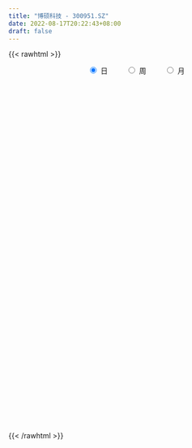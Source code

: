 ```yaml
---
title: "博硕科技 - 300951.SZ"
date: 2022-08-17T20:22:43+08:00
draft: false
---
```

{{< rawhtml >}}
    <div style="text-align: center">
        <label style="padding: 1rem;"><input style="margin-right: .5rem" type="radio" name="period" value="D" checked onclick="period_change(this)">日</label>
        <label style="padding: 1rem;"><input style="margin-right: .5rem" type="radio" name="period" value="W" onclick="period_change(this)">周</label>
        <label style="padding: 1rem;"><input style="margin-right: .5rem" type="radio" name="period" value="M" onclick="period_change(this)">月</label>
    </div>
    <div id="chart" style="height: 700px;"></div> 
    <script type="text/javascript">
        const D_v = [101040.9,57830.42,54671.92,53117.32,49535.84,43209.15,37893.64,35151.33,23481.0,23330.23,26862.69,25821.3,16256.89,21435.7,21434.31,29476.56,27472.23,30100.45,21124.03,18324.47,13210.45,13188.34,11150.11,31992.08,18910.05,18794.84,15408.85,24167.44,37533.41,27757.41,19535.51,11400.58,9588.91,13665.0,10664.74,11933.94,13384.04,11541.69,9607.6,10305.32,16997.09,16175.1,8938.83,10313.6,16588.71,6541.42,7281.87,5669.93,7953.01,5873.11,5440.73,8690.25,6954.95,6333.09,7936.61,7393.78,14038.39,7528.11,7494.51,11151.1,12169.28,11028.0,7913.28,14378.16,13375.15,18705.45,14976.08,10248.02,10785.01,6871.66,7165.93,8993.61,7191.54,6861.16,8789.15,9304.09,8587.61,7644.75,12982.31,9430.0,18389.4,29759.9,20902.35,29718.9,19225.36,17674.92,13053.99,10869.83,8074.69,11532.87,11727.52,7979.91,8944.39,7117.93,8738.07,5463.43,5308.32,3479.0,5882.13,8141.09,7131.62,5667.52,7861.1,11140.05,5919.56,8620.83,8513.98,6785.0,5639.57,7052.42,11222.33,5050.99,6687.51,5801.08,6328.0,8074.75,12785.38,9243.56,8412.59,6227.0,5859.51,24972.82,11308.28,12195.0,19431.89,7560.85,6507.19,7115.88,6449.56,5309.78,5107.46,8419.11,6622.0,7778.47,19651.47,11076.58,7120.82,7401.63,7465.0,4483.03,6176.0,3199.0,3718.0,3876.0,6684.0,3207.47,6343.0,2412.87,2838.0,1733.0,5257.0,4555.0,5483.14,4005.14,2898.07,3262.11,2847.0,3838.0,1653.0,2930.5,4602.78,15200.0,9319.44,11251.08,9020.55,8950.44,8830.05,13039.37,43057.15,35703.25,17549.18,13382.2,17818.49,23774.79,21674.09,16611.24,12877.56,12178.63,10609.7,12766.85,23729.33,31286.57,18545.58,15340.92,12626.03,15747.19,20435.66,16310.63,13339.19,16736.28,10603.27,8070.23,6503.01,7326.08,7607.07,7709.0,7964.76,6797.0,8312.75,5144.43,3676.11,4328.5,7061.61,11803.01,7264.6,7712.74,4585.76,4956.67,4265.01,10723.42,7535.07,9073.47,6509.68,4162.2,4589.0,5259.79,5180.93,6263.0,5280.13,5187.0,3080.0,11861.25,6764.43,4031.66,4519.05,3172.9,4014.8,4077.0,4782.72,4310.47,4663.47,3873.0,10044.98,2909.2,2446.94,3138.06,3894.0,2027.0,2579.0,3263.3,5328.7,5337.39,3999.37,4753.18,4028.74,3797.98,3064.93,3560.0,3582.34,4165.48,4057.63,4052.0,3458.0,3191.84,4767.0,5252.78,5621.01,2677.0,3074.23,3493.7,2737.7,2666.13,2415.48,2808.84,4565.01,2424.71,3942.41,4304.84,2888.42,2608.0,2109.0,5008.7,3362.7,2333.0,2596.88,1867.0,2967.0,2365.96,6654.8,4533.47,6083.21,12583.01,10060.06,9842.06,6486.32,5103.2,7342.0,4226.0,4616.0,4469.9,7683.33,3741.1,3504.0,3376.0,3265.56,2482.7,9311.62,5212.0,4243.32,6945.88,5355.5,4607.75,4950.95,3329.5,6700.51,5308.97,6266.5,8137.83,6169.0,7535.0,5867.0,3709.5,3683.0,5116.0,4710.63,5470.51,17251.81,8124.31,5862.9,6310.24,8259.1,14974.91,8031.79,9450.79,11115.65,14627.27,6790.0,5898.86,7213.03,6789.65,5116.34,12255.53,10827.12,6853.75,5346.3,5218.96,6505.16,5616.52,7442.4,5830.0,9060.33,6935.95,4289.0,4108.0,6271.3,9452.22,6247.0,23239.44,17898.0,12676.26,15237.82,13090.46,12532.9,8740.98,10283.52,38956.13,23007.01,13586.43,9589.55,10956.66]
const D_histogram = [0.0,-0.2686723647,-0.739548179,-1.7594297067,-2.886615773,-3.8137262903,-4.0648298692,-4.5456266214,-4.5030311702,-4.1383931166,-3.6409381206,-3.4098668685,-2.9595370442,-2.3069552349,-1.7792808456,-1.0931261614,-0.360900481,0.2943547919,0.5236451917,0.547402453,0.6574607227,0.776052272,0.8913685938,1.3252163538,1.4862263488,1.6398976735,1.7516488331,1.9523573239,2.2551162157,2.0711407249,1.6597654398,1.4152891239,1.2684193782,1.0024644851,0.9396459623,0.9555230109,0.8888031068,0.7915683142,0.7786941771,0.7135729545,0.7227908011,0.5058854404,0.4146531415,0.348591855,0.1063319272,-0.0060795217,-0.1135225957,-0.0951741793,0.0427544547,0.1455593207,0.2167992695,0.169576152,0.186123319,0.2445397056,0.2668670181,0.2450122439,0.3658072104,0.4437636292,0.4846662319,0.6005654715,0.7279469382,0.6486956797,0.6717124186,0.7446040334,0.7979275109,0.8618137115,0.8127735359,0.6955861173,0.4911035024,0.3359560846,0.2816396951,0.1370125821,0.0942976333,0.0664293885,0.090657745,0.1811622392,0.2442323681,0.2715662104,0.3842157829,0.3418948022,0.4923364099,0.8267033018,0.8012805898,1.113365116,1.0884084599,0.7438148113,0.5834756723,0.3172318375,0.1293072848,-0.1180343392,-0.3587498729,-0.4299898921,-0.5574936679,-0.5910543156,-0.7074928905,-0.7730730035,-0.8175306263,-0.7852047943,-0.6733868581,-0.4465104535,-0.3651624092,-0.3318739471,-0.2965117432,-0.5884123084,-0.6712077709,-0.7447054405,-0.6281357713,-0.5311317965,-0.3845335782,-0.3125765186,-0.0747590706,0.0983667868,0.2056910513,0.2637626953,0.3083781999,0.2457914867,0.3714511392,0.2841105124,0.3179998505,0.2792300107,0.1765312875,0.5441803623,0.7598192614,0.8397036026,0.619076156,0.4544592246,0.3274368728,0.1896853737,0.1419807889,0.0718445825,0.0256231164,0.1192854659,0.1729125558,0.2097281767,0.395695612,0.3664694343,0.3045309811,0.1582715653,-0.054591998,-0.1817705165,-0.3355923085,-0.4213420929,-0.4245086541,-0.4571048997,-0.5692141816,-0.540829691,-0.6518326104,-0.6214489497,-0.5275121625,-0.4197997039,-0.2717665095,-0.0730547844,0.0246410572,0.0270411417,0.0097293714,0.0454037693,0.0121215434,-0.0550061568,-0.0624838563,0.0119945037,0.1249752446,0.2731118202,0.321299909,0.5352419357,0.6715233911,0.6630238687,0.7471458764,0.8417270719,1.3999417309,1.8206300619,1.8947059669,1.859478467,1.5848716341,1.6617674085,1.4067950275,0.9124923377,0.5319688719,0.0787601811,-0.1985930048,-0.2467086291,-0.0306334901,0.3678538774,0.4205185656,0.2169711896,0.0027715076,-0.3160106539,-0.1608832577,-0.4178400061,-0.6742390214,-1.1495216993,-1.5270539133,-1.566052401,-1.5378604787,-1.3538467696,-1.1782831508,-0.9870920789,-0.9291722388,-0.7661642456,-0.8051021841,-0.822511818,-0.7247232364,-0.583093982,-0.4405033461,-0.2546413743,-0.1752650243,0.0059143181,0.0620629682,0.0961103709,0.117492147,0.2744127941,0.244506323,0.1240377665,-0.0280155981,-0.0858936445,-0.1746883834,-0.1680418073,-0.2406623943,-0.3330836285,-0.2517074975,-0.2642018349,-0.2162125421,-0.5311965664,-0.7879283584,-0.9220570201,-1.0238144519,-0.9827426561,-1.0230927887,-0.9906905212,-0.847035038,-0.6666898836,-0.4527757014,-0.3141567167,-0.4571109724,-0.530612424,-0.4783003899,-0.3251705045,-0.1729338563,-0.0352251836,0.0977261842,0.1247770014,0.3103016713,0.3045623877,0.3878712041,0.5185515386,0.6026061597,0.6542096499,0.6404338789,0.5536714685,0.3989216807,0.2183343878,-0.0001107752,0.0180558799,0.0603646684,-0.0677068965,-0.3780263118,-0.4561469487,-0.4116747978,-0.335791064,-0.2281155342,-0.0928745977,0.034258806,0.0512887369,0.0787085661,0.0637987255,-0.0606074834,-0.0287277686,0.1192867003,0.2829215404,0.3654374727,0.3198371576,0.2351644826,-0.0730354676,-0.1865650276,-0.2482835285,-0.2003362737,-0.1807978344,-0.0322588492,0.1153935543,0.382122405,0.5484504284,0.6661306513,0.6792617666,0.7350315555,0.7318791757,0.4599109081,0.4123779455,0.4955813683,0.5135614198,0.6046958197,0.6800049403,0.6894814308,0.682430482,0.6344785543,0.5166477584,0.4506386647,0.3838057272,0.5118144873,0.5664453577,0.599647453,0.3731658815,-1.3324657711,-2.3551670044,-2.8965846806,-3.0451996914,-2.9143752083,-2.6379751745,-2.2424320049,-1.7916653561,-1.3992223786,-1.0951804855,-0.8970031649,-0.6375924146,-0.3895996965,-0.2100153925,-0.0254458747,0.1704997814,0.4777871771,0.6698234755,0.7984507481,0.8385666585,0.9308720683,1.0048942093,1.0159754902,1.0574622834,1.007484364,1.0428151895,1.0271932644,0.9966200107,0.8864455023,0.7537461463,0.638332274,0.6142909254,0.6263204694,0.5197779234,0.4096875161,0.4030426472,0.3777021941,0.402376197,0.4555495666,0.4851076399,0.5074197877,0.4526647477,0.3859056609,0.3416843303,0.3539719209,0.4091617721,0.3719062519,0.4890495775,0.4129993682,0.309525645,0.365889879,0.3846317106,0.437922022,0.4165393596,0.4142568547,0.6579704388,0.6089103286,0.5472843067,0.4459420193,0.3367660169]
const D_fast = [0.0,-0.3358404558,-0.9916033149,-2.4513422693,-4.3001822789,-6.1807243687,-7.4480354149,-9.0652388225,-10.1484011638,-10.8183613894,-11.2311409236,-11.8525363885,-12.1420908253,-12.0662478248,-11.9833936469,-11.570520503,-10.9285199429,-10.199675972,-9.8394742743,-9.6788663997,-9.4044429493,-9.091838332,-8.7536798617,-7.9885280134,-7.4559614311,-6.892315688,-6.3426523202,-5.6538544984,-4.7873165526,-4.4535068623,-4.4499407874,-4.3405948223,-4.1703597235,-4.1856984954,-4.0136055275,-3.7588477262,-3.6033668536,-3.5027095676,-3.3209101605,-3.2076381445,-3.0177225976,-3.1081565982,-3.0957256118,-3.0746389345,-3.2903158804,-3.4042472098,-3.5400709327,-3.5455160611,-3.3968988134,-3.2577041172,-3.1322643511,-3.1370934305,-3.0740154338,-2.9544641208,-2.8654200538,-2.826021767,-2.6137749979,-2.4248776718,-2.2628085112,-1.9967679037,-1.6873997024,-1.6044770409,-1.4135321974,-1.1544895742,-0.901684219,-0.6223445906,-0.4681913822,-0.4114822715,-0.4931890107,-0.5643474074,-0.5482538732,-0.6586278406,-0.6777683811,-0.6890292788,-0.642136486,-0.5063414321,-0.3822132111,-0.2869878161,-0.078284298,-0.0351315781,0.2383941321,0.7794368494,0.9543342849,1.5447600901,1.791905549,1.6332656032,1.6187953823,1.4318595069,1.2762617753,0.9994115666,0.6690085647,0.4902710724,0.2233938796,0.042069653,-0.2512421445,-0.5100905084,-0.7589307877,-0.9229061543,-0.9794349326,-0.8641861414,-0.8741286995,-0.9238087241,-0.962574456,-1.4015780983,-1.6521755035,-1.9118495332,-1.9523138068,-1.9880927812,-1.9376279574,-1.9438150275,-1.7246873471,-1.526969793,-1.3682227657,-1.2442104479,-1.1225003932,-1.1236392348,-0.9051167975,-0.9214297962,-0.8080404955,-0.7770028326,-0.8355687339,-0.3318745685,0.0737191459,0.3635293877,0.2976709802,0.2466688549,0.2015057213,0.1111755657,0.098966178,0.0467911173,0.0069754303,0.1304591463,0.2273143752,0.3165620402,0.6014533785,0.6638445594,0.6780388515,0.571347327,0.3448357642,0.1722146166,-0.0655052525,-0.2565905602,-0.3658842849,-0.5127567555,-0.7671695828,-0.8739925149,-1.1479535869,-1.2729321636,-1.3108734171,-1.3081108844,-1.2280193174,-1.0475712883,-0.9437151825,-0.9345548126,-0.9494342401,-0.9024088998,-0.9326607398,-1.0135399793,-1.0366386429,-0.9591616569,-0.8149371049,-0.5985225743,-0.4700095082,-0.1222569976,0.1819053056,0.3391617504,0.6100702271,0.9150831906,1.8232832824,2.6991291288,3.2468815256,3.6765236424,3.798134718,4.2904723446,4.3871987205,4.121019115,3.8734878673,3.4399692217,3.1129677846,3.003175003,3.2115917695,3.7020426063,3.8598369359,3.7105323573,3.4970255523,3.0992407273,3.2141473091,2.8527305591,2.4277717885,1.6651086857,0.9058129934,0.4753014055,0.119028208,-0.0354197752,-0.1544269442,-0.210008892,-0.3843821116,-0.4129151798,-0.6531286642,-0.8761662527,-0.9595584802,-0.9637027213,-0.9312379219,-0.8090362936,-0.7734761998,-0.5908182778,-0.5191538856,-0.4610788902,-0.4103240774,-0.1848002317,-0.153580122,-0.243039237,-0.402096501,-0.4814479586,-0.6139147933,-0.649278669,-0.7820648547,-0.957756996,-0.9393077393,-1.0178525355,-1.0239163782,-1.4716995441,-1.9254134257,-2.2900563424,-2.6477673872,-2.8523812554,-3.1485045852,-3.363774948,-3.4318782243,-3.4182055408,-3.317485284,-3.2574054784,-3.5146374772,-3.7207920349,-3.7880550982,-3.716217839,-3.6072146548,-3.478312278,-3.3209293642,-3.2626842966,-2.9995842088,-2.9291828956,-2.7489062781,-2.488588059,-2.253881898,-2.0387259953,-1.8923932966,-1.8407378399,-1.8957572075,-2.0217609034,-2.2402337603,-2.2175531352,-2.1601531795,-2.3051514686,-2.7099774619,-2.9021348359,-2.9605813844,-2.9686454166,-2.9179987704,-2.8059764833,-2.6702783782,-2.640426263,-2.5933292923,-2.5922894515,-2.7318475312,-2.7071497586,-2.5293136147,-2.2949483895,-2.121073089,-2.0867141146,-2.112595669,-2.4390544861,-2.599225303,-2.723014686,-2.7251514997,-2.7508125189,-2.610338246,-2.4338374539,-2.0715780019,-1.7681373715,-1.4839244858,-1.3009779288,-1.0614502511,-0.8816328369,-1.0386233775,-0.9830618537,-0.7759630889,-0.6295926824,-0.3872843276,-0.1419739719,0.0398728763,0.203429548,0.3140972589,0.3254284026,0.372078975,0.4011974693,0.6571598513,0.8534020611,1.0365160196,0.9033259185,-1.1354221768,-2.7469151612,-4.0124790076,-4.9223939412,-5.5201632602,-5.9032570201,-6.0683218516,-6.0654715418,-6.0228341591,-5.9925873873,-6.0186608579,-5.9186482112,-5.7680554172,-5.6409749613,-5.4627669123,-5.2241963108,-4.7974621208,-4.4379699536,-4.109729994,-3.8599724189,-3.534948992,-3.2097032987,-2.9446281453,-2.6387757812,-2.4368826096,-2.1408479867,-1.8996715957,-1.6810898467,-1.5696529796,-1.513915799,-1.4697466028,-1.34021522,-1.1716055586,-1.1482036238,-1.1558721521,-1.0617563592,-0.9926712638,-0.8674032116,-0.7003424504,-0.5495074671,-0.4003403723,-0.3419292254,-0.312211897,-0.2710121451,-0.1702315743,-0.01275128,0.0429697628,0.2823754828,0.3095751155,0.2834828036,0.4313195073,0.5462192666,0.7089900835,0.791742261,0.8930239698,1.3012301636,1.4043976355,1.4795926903,1.4897359078,1.4647514096]
const D_slow = [0.0,-0.0671680912,-0.2520551359,-0.6919125626,-1.4135665058,-2.3669980784,-3.3832055457,-4.5196122011,-5.6453699936,-6.6799682728,-7.5902028029,-8.4426695201,-9.1825537811,-9.7592925898,-10.2041128013,-10.4773943416,-10.5676194619,-10.4940307639,-10.363119466,-10.2262688527,-10.061903672,-9.867890604,-9.6450484556,-9.3137443671,-8.9421877799,-8.5322133616,-8.0943011533,-7.6062118223,-7.0424327684,-6.5246475872,-6.1097062272,-5.7558839462,-5.4387791017,-5.1881629804,-4.9532514898,-4.7143707371,-4.4921699604,-4.2942778819,-4.0996043376,-3.921211099,-3.7405133987,-3.6140420386,-3.5103787532,-3.4232307895,-3.3966478077,-3.3981676881,-3.426548337,-3.4503418818,-3.4396532682,-3.403263438,-3.3490636206,-3.3066695826,-3.2601387528,-3.1990038264,-3.1322870719,-3.0710340109,-2.9795822083,-2.868641301,-2.747474743,-2.5973333752,-2.4153466406,-2.2531727207,-2.085244616,-1.8990936077,-1.6996117299,-1.4841583021,-1.2809649181,-1.1070683888,-0.9842925132,-0.900303492,-0.8298935682,-0.7956404227,-0.7720660144,-0.7554586673,-0.732794231,-0.6875036712,-0.6264455792,-0.5585540266,-0.4625000809,-0.3770263803,-0.2539422778,-0.0472664524,0.1530536951,0.4313949741,0.7034970891,0.8894507919,1.03531971,1.1146276694,1.1469544905,1.1174459058,1.0277584375,0.9202609645,0.7808875475,0.6331239686,0.456250746,0.2629824951,0.0585998386,-0.13770136,-0.3060480745,-0.4176756879,-0.5089662902,-0.591934777,-0.6660627128,-0.8131657899,-0.9809677326,-1.1671440927,-1.3241780356,-1.4569609847,-1.5530943792,-1.6312385089,-1.6499282765,-1.6253365798,-1.573913817,-1.5079731432,-1.4308785932,-1.3694307215,-1.2765679367,-1.2055403086,-1.126040346,-1.0562328433,-1.0121000214,-0.8760549308,-0.6861001155,-0.4761742148,-0.3214051758,-0.2077903697,-0.1259311515,-0.0785098081,-0.0430146108,-0.0250534652,-0.0186476861,0.0111736804,0.0544018193,0.1068338635,0.2057577665,0.2973751251,0.3735078704,0.4130757617,0.3994277622,0.3539851331,0.270087056,0.1647515327,0.0586243692,-0.0556518557,-0.1979554011,-0.3331628239,-0.4961209765,-0.6514832139,-0.7833612546,-0.8883111805,-0.9562528079,-0.974516504,-0.9683562397,-0.9615959543,-0.9591636114,-0.9478126691,-0.9447822833,-0.9585338225,-0.9741547866,-0.9711561606,-0.9399123495,-0.8716343944,-0.7913094172,-0.6574989333,-0.4896180855,-0.3238621183,-0.1370756492,0.0733561188,0.4233415515,0.8784990669,1.3521755587,1.8170451754,2.2132630839,2.6287049361,2.980403693,3.2085267774,3.3415189954,3.3612090406,3.3115607894,3.2498836321,3.2422252596,3.3341887289,3.4393183703,3.4935611677,3.4942540446,3.4152513812,3.3750305667,3.2705705652,3.1020108099,2.814630385,2.4328669067,2.0413538065,1.6568886868,1.3184269944,1.0238562067,0.7770831869,0.5447901272,0.3532490658,0.1519735198,-0.0536544347,-0.2348352438,-0.3806087393,-0.4907345758,-0.5543949194,-0.5982111754,-0.5967325959,-0.5812168539,-0.5571892611,-0.5278162244,-0.4592130258,-0.3980864451,-0.3670770035,-0.374080903,-0.3955543141,-0.4392264099,-0.4812368618,-0.5414024603,-0.6246733675,-0.6876002418,-0.7536507006,-0.8077038361,-0.9405029777,-1.1374850673,-1.3679993223,-1.6239529353,-1.8696385993,-2.1254117965,-2.3730844268,-2.5848431863,-2.7515156572,-2.8647095825,-2.9432487617,-3.0575265048,-3.1901796108,-3.3097547083,-3.3910473344,-3.4342807985,-3.4430870944,-3.4186555484,-3.387461298,-3.3098858802,-3.2337452832,-3.1367774822,-3.0071395976,-2.8564880576,-2.6929356452,-2.5328271755,-2.3944093083,-2.2946788882,-2.2400952912,-2.240122985,-2.2356090151,-2.2205178479,-2.2374445721,-2.33195115,-2.4459878872,-2.5489065867,-2.6328543527,-2.6898832362,-2.7131018856,-2.7045371841,-2.6917149999,-2.6720378584,-2.656088177,-2.6712400479,-2.67842199,-2.6486003149,-2.5778699298,-2.4865105617,-2.4065512723,-2.3477601516,-2.3660190185,-2.4126602754,-2.4747311575,-2.524815226,-2.5700146845,-2.5780793968,-2.5492310083,-2.453700407,-2.3165877999,-2.1500551371,-1.9802396954,-1.7964818065,-1.6135120126,-1.4985342856,-1.3954397992,-1.2715444571,-1.1431541022,-0.9919801473,-0.8219789122,-0.6496085545,-0.479000934,-0.3203812954,-0.1912193558,-0.0785596896,0.0173917421,0.145345364,0.2869567034,0.4368685666,0.530160037,0.1970435942,-0.3917481569,-1.115894327,-1.8771942498,-2.6057880519,-3.2652818455,-3.8258898468,-4.2738061858,-4.6236117804,-4.8974069018,-5.121657693,-5.2810557967,-5.3784557208,-5.4309595689,-5.4373210376,-5.3946960922,-5.2752492979,-5.1077934291,-4.908180742,-4.6985390774,-4.4658210603,-4.214597508,-3.9606036355,-3.6962380646,-3.4443669736,-3.1836631762,-2.9268648601,-2.6777098574,-2.4560984819,-2.2676619453,-2.1080788768,-1.9545061454,-1.7979260281,-1.6679815472,-1.5655596682,-1.4647990064,-1.3703734579,-1.2697794086,-1.155892017,-1.034615107,-0.9077601601,-0.7945939732,-0.6981175579,-0.6126964753,-0.5242034951,-0.4219130521,-0.3289364891,-0.2066740947,-0.1034242527,-0.0260428414,0.0654296283,0.161587556,0.2710680615,0.3752029014,0.4787671151,0.6432597248,0.7954873069,0.9323083836,1.0437938884,1.1279853927]
const D_data = [['2021-02-26', 170.0, 135.2, 135.1, 170.0],['2021-03-01', 124.29, 130.99, 121.42, 146.89],['2021-03-02', 134.6, 126.02, 122.3, 138.0],['2021-03-03', 122.0, 114.02, 113.88, 122.0],['2021-03-04', 112.01, 104.83, 104.83, 117.0],['2021-03-05', 100.9, 98.8, 98.02, 101.91],['2021-03-08', 99.99, 100.5, 99.0, 104.81],['2021-03-09', 99.87, 91.61, 91.41, 99.87],['2021-03-10', 92.99, 92.62, 91.0, 95.11],['2021-03-11', 92.5, 93.41, 88.88, 94.79],['2021-03-12', 92.45, 93.27, 91.28, 95.53],['2021-03-15', 91.99, 87.93, 87.88, 91.99],['2021-03-16', 88.24, 88.71, 87.32, 89.49],['2021-03-17', 88.31, 90.77, 87.7, 91.3],['2021-03-18', 91.0, 89.34, 88.81, 91.47],['2021-03-19', 88.59, 91.99, 88.02, 93.92],['2021-03-22', 91.52, 94.33, 91.51, 95.19],['2021-03-23', 94.2, 95.6, 92.02, 96.48],['2021-03-24', 94.8, 91.5, 91.5, 94.8],['2021-03-25', 89.97, 88.57, 88.33, 90.0],['2021-03-26', 88.82, 89.05, 88.07, 89.85],['2021-03-29', 89.3, 88.93, 88.68, 91.5],['2021-03-30', 88.82, 88.8, 88.8, 90.2],['2021-03-31', 90.09, 93.82, 90.09, 95.9],['2021-04-01', 92.23, 91.84, 91.42, 93.4],['2021-04-02', 91.95, 92.61, 91.95, 94.49],['2021-04-06', 92.26, 92.98, 91.2, 93.88],['2021-04-07', 92.97, 95.31, 91.63, 95.53],['2021-04-08', 95.31, 98.6, 94.8, 104.0],['2021-04-09', 95.62, 93.59, 93.02, 96.68],['2021-04-12', 93.03, 89.72, 89.66, 93.3],['2021-04-13', 89.78, 90.42, 89.72, 91.13],['2021-04-14', 90.79, 90.86, 90.0, 91.36],['2021-04-15', 90.51, 88.4, 88.06, 91.0],['2021-04-16', 88.86, 90.11, 88.47, 90.68],['2021-04-19', 90.2, 91.04, 89.91, 91.49],['2021-04-20', 90.82, 89.95, 89.87, 92.58],['2021-04-21', 89.79, 89.17, 88.27, 89.79],['2021-04-22', 89.06, 89.96, 89.06, 90.45],['2021-04-23', 89.82, 89.12, 88.5, 89.82],['2021-04-26', 91.07, 89.93, 89.83, 93.0],['2021-04-27', 89.13, 86.5, 86.13, 89.13],['2021-04-28', 86.53, 87.1, 86.21, 87.38],['2021-04-29', 87.1, 86.8, 86.75, 88.66],['2021-04-30', 86.5, 83.45, 82.71, 87.26],['2021-05-06', 83.68, 83.67, 83.02, 84.66],['2021-05-07', 84.12, 82.6, 82.5, 84.12],['2021-05-10', 82.77, 83.36, 82.14, 83.98],['2021-05-11', 82.94, 84.77, 82.42, 84.97],['2021-05-12', 84.45, 84.57, 83.81, 84.8],['2021-05-13', 84.0, 84.31, 83.68, 84.8],['2021-05-14', 83.0, 82.57, 82.15, 83.27],['2021-05-17', 82.7, 82.96, 82.32, 83.52],['2021-05-18', 82.96, 83.4, 82.2, 83.55],['2021-05-19', 83.02, 82.92, 82.6, 84.08],['2021-05-20', 82.92, 82.13, 82.13, 83.29],['2021-05-21', 82.14, 84.0, 82.1, 84.58],['2021-05-24', 84.59, 83.91, 83.36, 84.83],['2021-05-25', 83.56, 83.74, 83.0, 84.12],['2021-05-26', 83.76, 85.16, 83.56, 85.35],['2021-05-27', 84.96, 86.14, 84.7, 86.59],['2021-05-28', 86.03, 83.9, 83.9, 86.14],['2021-05-31', 83.9, 85.25, 83.61, 85.54],['2021-06-01', 85.19, 86.42, 85.19, 87.67],['2021-06-02', 86.52, 86.88, 85.51, 87.88],['2021-06-03', 87.01, 87.77, 87.01, 90.97],['2021-06-04', 87.8, 86.87, 86.85, 89.9],['2021-06-07', 86.45, 86.0, 85.9, 87.37],['2021-06-08', 86.32, 84.36, 84.16, 86.32],['2021-06-09', 84.37, 84.2, 83.8, 85.18],['2021-06-10', 84.21, 85.02, 84.01, 85.38],['2021-06-11', 85.4, 83.4, 83.37, 85.4],['2021-06-15', 83.8, 84.15, 83.28, 85.13],['2021-06-16', 84.17, 84.1, 84.02, 85.26],['2021-06-17', 84.15, 84.7, 83.28, 84.79],['2021-06-18', 84.68, 85.85, 84.02, 86.15],['2021-06-21', 85.5, 86.0, 85.18, 86.74],['2021-06-22', 86.29, 85.92, 84.99, 86.4],['2021-06-23', 85.78, 87.56, 85.21, 87.56],['2021-06-24', 87.51, 86.04, 86.01, 87.56],['2021-06-25', 86.2, 89.04, 85.34, 89.89],['2021-06-28', 89.3, 93.17, 88.4, 96.35],['2021-06-29', 92.38, 90.16, 90.1, 94.23],['2021-06-30', 90.9, 95.98, 90.26, 96.29],['2021-07-01', 96.5, 93.5, 93.04, 96.55],['2021-07-02', 93.0, 89.34, 89.29, 93.0],['2021-07-05', 89.2, 90.95, 88.09, 91.24],['2021-07-06', 90.23, 88.98, 87.81, 90.44],['2021-07-07', 88.63, 89.07, 88.2, 89.9],['2021-07-08', 89.54, 87.31, 87.3, 89.78],['2021-07-09', 87.01, 86.03, 84.8, 87.01],['2021-07-12', 86.11, 87.13, 85.52, 87.4],['2021-07-13', 86.9, 85.61, 85.26, 86.9],['2021-07-14', 85.55, 85.99, 85.01, 86.56],['2021-07-15', 85.56, 84.1, 83.6, 85.56],['2021-07-16', 83.75, 83.7, 83.67, 84.44],['2021-07-19', 83.63, 83.05, 82.59, 83.65],['2021-07-20', 82.4, 83.33, 82.26, 83.59],['2021-07-21', 83.34, 84.1, 83.34, 84.98],['2021-07-22', 83.98, 85.96, 83.52, 86.0],['2021-07-23', 85.96, 84.58, 84.56, 86.69],['2021-07-26', 84.7, 83.93, 82.7, 85.67],['2021-07-27', 83.91, 83.8, 82.74, 85.5],['2021-07-28', 83.82, 78.54, 78.04, 83.82],['2021-07-29', 79.55, 79.51, 78.97, 80.49],['2021-07-30', 79.18, 78.48, 77.11, 79.63],['2021-08-02', 78.39, 80.25, 77.63, 80.62],['2021-08-03', 80.2, 79.92, 79.63, 81.39],['2021-08-04', 79.9, 80.62, 79.66, 80.83],['2021-08-05', 80.78, 79.77, 78.81, 80.78],['2021-08-06', 79.8, 82.3, 79.78, 82.69],['2021-08-09', 82.28, 82.38, 80.95, 82.4],['2021-08-10', 82.19, 82.21, 81.6, 83.32],['2021-08-11', 82.13, 82.01, 81.66, 82.68],['2021-08-12', 81.65, 82.14, 81.56, 82.98],['2021-08-13', 82.14, 80.77, 80.17, 82.25],['2021-08-16', 80.9, 83.36, 80.71, 84.7],['2021-08-17', 82.99, 80.88, 80.8, 84.06],['2021-08-18', 80.88, 82.33, 80.88, 84.15],['2021-08-19', 82.0, 81.49, 81.01, 82.63],['2021-08-20', 81.49, 80.34, 79.81, 81.49],['2021-08-23', 80.63, 87.11, 80.63, 87.85],['2021-08-24', 87.0, 87.2, 85.88, 87.62],['2021-08-25', 87.49, 86.86, 86.6, 88.82],['2021-08-26', 86.98, 83.24, 83.01, 87.49],['2021-08-27', 83.05, 83.29, 82.22, 84.13],['2021-08-30', 83.99, 83.26, 82.66, 84.68],['2021-08-31', 83.01, 82.6, 81.02, 83.25],['2021-09-01', 82.61, 83.35, 81.7, 83.69],['2021-09-02', 83.47, 82.83, 82.1, 83.55],['2021-09-03', 82.7, 82.85, 82.1, 83.06],['2021-09-06', 82.99, 84.79, 82.59, 85.35],['2021-09-07', 84.91, 84.81, 84.2, 85.2],['2021-09-08', 84.65, 85.01, 84.65, 85.97],['2021-09-09', 86.53, 87.75, 86.53, 92.0],['2021-09-10', 84.9, 85.82, 84.63, 86.78],['2021-09-13', 85.89, 85.48, 85.23, 87.62],['2021-09-14', 85.0, 84.1, 83.98, 86.4],['2021-09-15', 83.37, 82.39, 82.21, 83.88],['2021-09-16', 82.23, 82.5, 82.17, 83.03],['2021-09-17', 82.49, 81.24, 80.83, 82.52],['2021-09-22', 81.24, 81.17, 80.65, 81.84],['2021-09-23', 81.18, 81.64, 81.18, 81.73],['2021-09-24', 81.6, 80.82, 80.66, 81.63],['2021-09-27', 81.07, 79.0, 78.58, 81.64],['2021-09-28', 79.18, 80.05, 78.6, 80.49],['2021-09-29', 79.8, 77.54, 77.41, 79.89],['2021-09-30', 77.77, 78.5, 77.77, 78.88],['2021-10-08', 79.13, 79.07, 78.78, 79.92],['2021-10-11', 78.9, 79.29, 78.81, 79.54],['2021-10-12', 79.01, 80.08, 78.81, 80.68],['2021-10-13', 80.56, 81.38, 79.57, 81.46],['2021-10-14', 81.6, 80.76, 80.7, 82.89],['2021-10-15', 80.1, 79.72, 78.88, 80.76],['2021-10-18', 79.69, 79.31, 78.8, 79.69],['2021-10-19', 79.01, 79.91, 79.01, 80.1],['2021-10-20', 79.88, 78.94, 78.9, 80.13],['2021-10-21', 78.88, 78.09, 77.9, 78.88],['2021-10-22', 77.8, 78.45, 77.8, 78.75],['2021-10-25', 78.45, 79.5, 78.01, 79.59],['2021-10-26', 79.48, 80.41, 79.03, 80.49],['2021-10-27', 85.99, 81.59, 81.57, 86.9],['2021-10-28', 80.66, 80.99, 80.5, 82.89],['2021-10-29', 81.08, 84.02, 81.08, 84.86],['2021-11-01', 84.04, 84.4, 83.22, 85.45],['2021-11-02', 84.04, 83.41, 82.3, 85.34],['2021-11-03', 83.99, 85.31, 83.51, 85.58],['2021-11-04', 85.35, 86.56, 85.35, 87.81],['2021-11-05', 86.88, 95.08, 86.38, 96.0],['2021-11-08', 94.55, 97.4, 92.08, 99.78],['2021-11-09', 97.29, 96.05, 95.5, 98.95],['2021-11-10', 95.5, 96.52, 94.61, 96.8],['2021-11-11', 96.3, 94.35, 93.8, 97.97],['2021-11-12', 94.05, 99.87, 93.88, 101.0],['2021-11-15', 99.06, 96.86, 96.0, 100.48],['2021-11-16', 96.86, 93.2, 93.0, 97.46],['2021-11-17', 93.19, 93.3, 91.23, 93.96],['2021-11-18', 94.0, 90.85, 90.73, 94.0],['2021-11-19', 90.86, 91.5, 90.16, 92.33],['2021-11-22', 92.21, 93.78, 92.06, 94.36],['2021-11-23', 93.11, 97.9, 92.3, 99.68],['2021-11-24', 97.57, 102.46, 97.0, 103.59],['2021-11-25', 102.5, 100.15, 99.3, 103.15],['2021-11-26', 98.86, 97.28, 96.64, 100.5],['2021-11-29', 95.95, 96.6, 95.11, 98.6],['2021-11-30', 96.6, 94.21, 93.4, 97.74],['2021-12-01', 94.21, 100.0, 93.65, 101.56],['2021-12-02', 99.01, 94.8, 94.22, 100.18],['2021-12-03', 94.79, 93.43, 93.34, 97.97],['2021-12-06', 93.83, 88.39, 88.22, 93.99],['2021-12-07', 89.18, 86.6, 86.39, 89.3],['2021-12-08', 87.1, 88.79, 87.04, 88.85],['2021-12-09', 88.5, 88.62, 88.16, 89.53],['2021-12-10', 88.45, 90.2, 87.6, 90.52],['2021-12-13', 90.08, 90.22, 88.9, 91.25],['2021-12-14', 90.01, 90.67, 90.01, 92.55],['2021-12-15', 90.91, 89.0, 88.85, 91.36],['2021-12-16', 89.44, 90.3, 88.81, 90.98],['2021-12-17', 89.51, 87.51, 87.41, 90.28],['2021-12-20', 87.51, 86.98, 86.41, 87.87],['2021-12-21', 86.96, 88.0, 86.71, 88.15],['2021-12-22', 88.3, 88.63, 87.51, 88.8],['2021-12-23', 88.61, 88.94, 88.08, 89.98],['2021-12-24', 89.0, 90.02, 86.5, 90.09],['2021-12-27', 90.02, 89.15, 88.51, 91.4],['2021-12-28', 89.15, 90.98, 88.46, 91.55],['2021-12-29', 90.9, 90.0, 89.6, 90.97],['2021-12-30', 90.01, 89.95, 89.8, 90.96],['2021-12-31', 89.95, 89.95, 89.4, 90.54],['2022-01-04', 89.95, 92.22, 89.89, 92.98],['2022-01-05', 92.36, 90.37, 89.51, 92.68],['2022-01-06', 89.88, 88.92, 87.31, 90.05],['2022-01-07', 88.21, 87.77, 87.36, 89.43],['2022-01-10', 87.78, 88.28, 86.8, 88.38],['2022-01-11', 88.01, 87.33, 87.13, 88.61],['2022-01-12', 87.38, 88.1, 87.35, 88.78],['2022-01-13', 88.5, 86.69, 86.59, 88.5],['2022-01-14', 86.69, 85.68, 85.0, 87.15],['2022-01-17', 85.66, 87.5, 85.26, 87.77],['2022-01-18', 87.52, 86.2, 85.9, 88.15],['2022-01-19', 85.97, 86.75, 85.71, 86.94],['2022-01-20', 86.75, 81.05, 80.88, 86.98],['2022-01-21', 81.0, 79.55, 78.5, 81.53],['2022-01-24', 79.55, 79.16, 78.67, 80.0],['2022-01-25', 79.51, 77.93, 77.8, 79.51],['2022-01-26', 77.91, 78.5, 77.31, 78.75],['2022-01-27', 78.48, 76.39, 76.0, 78.49],['2022-01-28', 77.14, 76.15, 75.6, 77.6],['2022-02-07', 76.17, 76.93, 75.71, 77.09],['2022-02-08', 76.8, 77.28, 76.02, 77.58],['2022-02-09', 77.38, 77.92, 76.93, 77.97],['2022-02-10', 77.8, 77.21, 76.66, 78.22],['2022-02-11', 76.6, 72.93, 72.92, 76.84],['2022-02-14', 72.92, 72.37, 71.39, 73.28],['2022-02-15', 72.66, 73.02, 72.18, 73.5],['2022-02-16', 73.12, 74.04, 73.0, 74.67],['2022-02-17', 74.0, 74.17, 73.42, 74.77],['2022-02-18', 73.5, 74.2, 73.25, 74.29],['2022-02-21', 74.19, 74.41, 73.55, 74.9],['2022-02-22', 73.9, 73.12, 72.8, 74.0],['2022-02-23', 73.12, 75.38, 73.01, 75.5],['2022-02-24', 75.1, 73.25, 72.4, 75.72],['2022-02-25', 73.4, 74.4, 73.4, 75.0],['2022-02-28', 74.4, 75.5, 73.55, 75.68],['2022-03-01', 75.75, 75.53, 74.8, 75.87],['2022-03-02', 74.81, 75.6, 74.68, 75.76],['2022-03-03', 75.83, 75.03, 74.8, 75.85],['2022-03-04', 74.98, 73.97, 73.97, 75.46],['2022-03-07', 73.52, 72.51, 72.21, 74.18],['2022-03-08', 72.51, 71.2, 71.18, 73.08],['2022-03-09', 71.31, 69.41, 68.08, 71.8],['2022-03-10', 70.01, 71.52, 70.01, 71.98],['2022-03-11', 70.68, 71.7, 69.35, 72.0],['2022-03-14', 70.9, 69.01, 69.01, 70.91],['2022-03-15', 68.51, 65.03, 65.0, 69.4],['2022-03-16', 65.69, 66.21, 63.02, 66.6],['2022-03-17', 67.0, 66.95, 66.21, 68.11],['2022-03-18', 66.72, 67.0, 66.53, 67.45],['2022-03-21', 66.59, 67.29, 66.59, 67.71],['2022-03-22', 67.29, 67.78, 67.09, 68.1],['2022-03-23', 67.83, 67.98, 67.6, 68.21],['2022-03-24', 67.5, 66.64, 66.02, 67.65],['2022-03-25', 66.68, 66.56, 66.44, 67.59],['2022-03-28', 67.15, 65.74, 64.53, 67.15],['2022-03-29', 66.04, 63.61, 63.0, 66.48],['2022-03-30', 64.0, 64.9, 63.62, 64.99],['2022-03-31', 64.9, 66.5, 64.65, 67.54],['2022-04-01', 66.07, 67.33, 65.26, 67.71],['2022-04-06', 67.01, 66.88, 66.06, 67.29],['2022-04-07', 66.6, 65.3, 65.22, 67.26],['2022-04-08', 65.52, 64.34, 63.81, 65.66],['2022-04-11', 63.7, 60.2, 59.9, 64.02],['2022-04-12', 60.3, 61.05, 59.53, 61.1],['2022-04-13', 61.15, 60.7, 60.11, 61.5],['2022-04-14', 60.71, 61.5, 60.5, 61.93],['2022-04-15', 61.43, 60.81, 60.01, 61.43],['2022-04-18', 61.18, 62.43, 60.42, 62.67],['2022-04-19', 62.18, 62.89, 62.04, 62.95],['2022-04-20', 63.1, 65.35, 62.89, 66.77],['2022-04-21', 64.9, 65.3, 64.51, 66.24],['2022-04-22', 64.98, 65.63, 63.18, 65.64],['2022-04-25', 65.68, 64.92, 64.64, 69.3],['2022-04-26', 64.93, 65.94, 64.62, 69.0],['2022-04-27', 64.41, 65.69, 60.0, 65.97],['2022-04-28', 65.0, 61.83, 61.78, 65.0],['2022-04-29', 63.0, 63.92, 62.35, 64.46],['2022-05-05', 63.78, 65.83, 63.53, 67.4],['2022-05-06', 64.9, 65.52, 64.11, 66.6],['2022-05-09', 65.53, 67.03, 65.53, 67.18],['2022-05-10', 66.36, 67.67, 65.56, 67.98],['2022-05-11', 67.95, 67.52, 67.11, 69.29],['2022-05-12', 67.01, 67.79, 66.55, 68.0],['2022-05-13', 67.8, 67.6, 66.75, 68.2],['2022-05-16', 67.89, 66.7, 66.51, 68.2],['2022-05-17', 66.7, 67.22, 65.6, 67.4],['2022-05-18', 67.29, 67.18, 66.9, 67.83],['2022-05-19', 67.9, 70.16, 67.01, 70.3],['2022-05-20', 70.11, 70.2, 69.3, 70.5],['2022-05-23', 70.2, 70.69, 69.71, 70.8],['2022-05-24', 70.19, 67.37, 67.36, 70.68],['2022-05-25', 43.9, 43.25, 42.82, 44.23],['2022-05-26', 43.36, 42.91, 42.35, 43.56],['2022-05-27', 43.29, 42.48, 42.27, 43.88],['2022-05-30', 42.72, 42.93, 42.38, 43.06],['2022-05-31', 42.93, 43.67, 41.75, 43.8],['2022-06-01', 43.69, 43.95, 43.35, 44.65],['2022-06-02', 43.88, 44.8, 43.42, 44.9],['2022-06-06', 44.82, 45.59, 44.54, 45.99],['2022-06-07', 45.58, 45.23, 44.84, 46.18],['2022-06-08', 45.24, 44.33, 43.72, 45.4],['2022-06-09', 44.45, 42.85, 42.85, 44.58],['2022-06-10', 42.84, 43.5, 42.5, 43.56],['2022-06-13', 43.07, 43.56, 43.07, 43.96],['2022-06-14', 43.16, 42.85, 41.89, 43.5],['2022-06-15', 43.27, 43.03, 43.02, 43.75],['2022-06-16', 43.02, 43.49, 43.02, 43.95],['2022-06-17', 43.3, 45.75, 43.15, 46.15],['2022-06-20', 45.8, 45.38, 45.05, 45.99],['2022-06-21', 45.37, 45.33, 44.63, 45.69],['2022-06-22', 45.33, 44.65, 44.63, 45.65],['2022-06-23', 44.75, 45.72, 44.66, 46.14],['2022-06-24', 45.84, 46.1, 45.42, 47.08],['2022-06-27', 46.85, 45.77, 45.6, 46.85],['2022-06-28', 45.92, 46.58, 45.21, 46.62],['2022-06-29', 46.84, 45.73, 45.65, 47.26],['2022-06-30', 45.79, 47.11, 45.77, 48.19],['2022-07-01', 47.27, 46.92, 46.6, 47.47],['2022-07-04', 46.71, 47.02, 46.2, 47.07],['2022-07-05', 47.3, 46.03, 45.83, 47.5],['2022-07-06', 46.05, 45.41, 45.1, 46.47],['2022-07-07', 45.42, 45.2, 44.95, 46.19],['2022-07-08', 45.21, 46.18, 45.21, 48.18],['2022-07-11', 46.48, 46.83, 45.55, 46.99],['2022-07-12', 46.68, 45.3, 45.3, 46.82],['2022-07-13', 45.47, 44.81, 44.68, 45.47],['2022-07-14', 44.97, 45.9, 44.57, 46.07],['2022-07-15', 45.8, 45.69, 44.82, 46.61],['2022-07-18', 46.09, 46.44, 45.52, 46.62],['2022-07-19', 46.4, 47.18, 46.12, 47.4],['2022-07-20', 47.28, 47.33, 47.03, 47.48],['2022-07-21', 47.08, 47.64, 46.86, 48.13],['2022-07-22', 47.63, 46.85, 46.51, 48.11],['2022-07-25', 46.89, 46.6, 46.41, 47.58],['2022-07-26', 46.79, 46.78, 45.75, 46.89],['2022-07-27', 46.71, 47.6, 46.51, 47.69],['2022-07-28', 47.62, 48.56, 47.6, 48.84],['2022-07-29', 48.95, 47.71, 47.71, 48.95],['2022-08-01', 47.91, 50.17, 47.28, 51.29],['2022-08-02', 49.61, 48.2, 47.76, 49.8],['2022-08-03', 48.44, 47.65, 47.45, 49.29],['2022-08-04', 48.45, 49.8, 47.95, 49.98],['2022-08-05', 49.5, 49.85, 49.31, 50.39],['2022-08-08', 50.0, 50.84, 49.49, 50.88],['2022-08-09', 50.81, 50.38, 49.67, 50.81],['2022-08-10', 50.43, 50.95, 50.22, 51.81],['2022-08-11', 51.02, 55.2, 50.72, 56.0],['2022-08-12', 54.84, 52.67, 52.58, 54.84],['2022-08-15', 52.66, 52.8, 51.49, 53.33],['2022-08-16', 52.88, 52.4, 51.95, 53.26],['2022-08-17', 52.39, 52.2, 51.81, 53.2]]
const W_v = [101040.9,258364.65,146718.89,114424.76,110231.63,94035.42,104867.11,64854.74,56772.59,69013.33,13823.29,33627.03,42656.82,49371.0,69348.12,44064.23,32145.94,57034.07,117281.43,55258.9,38243.73,29942.16,39209.06,39213.3,31942.33,42528.04,75468.84,30489.87,53547.63,32646.48,10793.0,18647.34,2838.0,21033.28,14498.18,43303.8,82897.56,108227.91,73951.22,101669.25,78458.7,49238.87,38390.58,32013.66,28784.78,33841.64,25454.92,32172.81,19815.41,27674.64,14415.2,20507.76,19204.83,19315.45,21509.63,14387.24,18045.81,7605.42,15168.28,22604.44,44074.65,11568.0,24014.33,23647.88,26103.4,21605.48,31418.33,36231.95,43531.46,50015.5,37273.41,34751.29,34885.2,30367.52,82141.98,93520.54,34132.64]
const W_histogram = [0.0,-2.322962963,-4.0047947663,-4.9162607687,-5.3918280268,-5.1421484936,-4.6039165119,-4.1871739791,-3.699975612,-3.4843903102,-3.1348053836,-2.6600825678,-2.0325748463,-1.435207874,-0.6888561461,-0.2976643632,0.2288921343,0.8593930305,1.3356005842,1.4567106029,1.4081247511,1.4573690656,1.1165810324,1.1797192627,1.148607519,1.1276341678,1.3272484197,1.4352916508,1.6946230491,1.5494986086,1.4204266077,1.1836911317,1.073619517,1.0513669097,0.960397881,1.2654513568,2.1502074137,2.9468919335,2.8000543824,2.9661709961,2.6984085037,2.2061522783,1.6284258861,1.3555541612,1.1203246677,0.7838109971,0.4054120952,-0.2381507406,-0.8394115499,-1.369238815,-1.5368564152,-1.5334433165,-1.4597205102,-1.4598911157,-1.6581172726,-1.6944470371,-1.5463174521,-1.5267675637,-1.6198155021,-1.24199047,-1.0027361922,-0.6493555772,-0.2108550897,0.2916757315,-1.1276203257,-1.7574256979,-2.0863925796,-1.9782467189,-1.7185409812,-1.343543448,-1.0124345898,-0.7079296169,-0.3291494378,0.0579336177,0.5114837892,1.0251486483,1.3372684331]
const W_fast = [0.0,-2.9037037037,-5.5867341986,-7.7272653932,-9.5507896579,-10.5866472482,-11.1993943944,-11.8294453564,-12.2672408923,-12.9227531681,-13.3568695874,-13.5471674135,-13.4278034036,-13.1892383998,-12.6151007084,-12.2983250163,-11.7145454852,-10.8691963314,-10.0590886316,-9.5738009622,-9.2703556262,-8.8567690453,-8.9184118204,-8.5603437745,-8.3043036385,-8.0433684477,-7.5119420909,-7.045075947,-6.3620887865,-6.1198385749,-5.8938039238,-5.8346166169,-5.6762833524,-5.4356942322,-5.2865637907,-4.6651474757,-3.2428395653,-1.7094320622,-1.1562560177,-0.248596655,0.1582429785,0.2175248227,0.0469049021,0.1129217175,0.1577733909,0.0172124696,-0.2598334085,-0.9629339295,-1.7740476262,-2.6461845951,-3.198016299,-3.5779640295,-3.8691713507,-4.2343147351,-4.8470702103,-5.307011734,-5.545461512,-5.9076035146,-6.4056053284,-6.3382779139,-6.3497076841,-6.1586659635,-5.7728792483,-5.1974294943,-6.8986306329,-7.9677924295,-8.8183574561,-9.2047732752,-9.3747027827,-9.3355911116,-9.2575909008,-9.1300683322,-8.8335755125,-8.4320090525,-7.8505879337,-7.0806359126,-6.4341990196]
const W_slow = [0.0,-0.5807407407,-1.5819394323,-2.8110046245,-4.1589616312,-5.4444987546,-6.5954778826,-7.6422713773,-8.5672652803,-9.4383628579,-10.2220642038,-10.8870848457,-11.3952285573,-11.7540305258,-11.9262445623,-12.0006606531,-11.9434376195,-11.7285893619,-11.3946892159,-11.0305115651,-10.6784803773,-10.3141381109,-10.0349928528,-9.7400630372,-9.4529111574,-9.1710026155,-8.8391905106,-8.4803675979,-8.0567118356,-7.6693371834,-7.3142305315,-7.0183077486,-6.7499028694,-6.4870611419,-6.2469616717,-5.9305988325,-5.3930469791,-4.6563239957,-3.9563104001,-3.2147676511,-2.5401655251,-1.9886274556,-1.581520984,-1.2426324437,-0.9625512768,-0.7665985275,-0.6652455037,-0.7247831889,-0.9346360763,-1.2769457801,-1.6611598839,-2.044520713,-2.4094508405,-2.7744236195,-3.1889529376,-3.6125646969,-3.9991440599,-4.3808359509,-4.7857898264,-5.0962874439,-5.3469714919,-5.5093103862,-5.5620241586,-5.4891052258,-5.7710103072,-6.2103667317,-6.7319648766,-7.2265265563,-7.6561618016,-7.9920476636,-8.245156311,-8.4221387153,-8.5044260747,-8.4899426703,-8.362071723,-8.1057845609,-7.7714674526]
const W_data = [['2021-02-26', 170.0, 135.2, 135.1, 170.0],['2021-03-05', 124.29, 98.8, 98.02, 146.89],['2021-03-12', 99.99, 93.27, 88.88, 104.81],['2021-03-19', 91.99, 91.99, 87.32, 93.92],['2021-03-26', 91.52, 89.05, 88.07, 96.48],['2021-04-02', 89.3, 92.61, 88.68, 95.9],['2021-04-09', 92.26, 93.59, 91.2, 104.0],['2021-04-16', 93.03, 90.11, 88.06, 93.3],['2021-04-23', 90.2, 89.12, 88.27, 92.58],['2021-04-30', 91.07, 83.45, 82.71, 93.0],['2021-05-07', 83.68, 82.6, 82.5, 84.66],['2021-05-14', 82.77, 82.57, 82.14, 84.97],['2021-05-21', 82.7, 84.0, 82.1, 84.58],['2021-05-28', 84.59, 83.9, 83.0, 86.59],['2021-06-04', 83.9, 86.87, 83.61, 90.97],['2021-06-11', 86.45, 83.4, 83.37, 87.37],['2021-06-18', 83.8, 85.85, 83.28, 86.15],['2021-06-25', 85.5, 89.04, 84.99, 89.89],['2021-07-02', 89.3, 89.34, 88.4, 96.55],['2021-07-09', 89.2, 86.03, 84.8, 91.24],['2021-07-16', 86.11, 83.7, 83.6, 87.4],['2021-07-23', 83.63, 84.58, 82.26, 86.69],['2021-07-30', 84.7, 78.48, 77.11, 85.67],['2021-08-06', 78.39, 82.3, 77.63, 82.69],['2021-08-13', 82.28, 80.77, 80.17, 83.32],['2021-08-20', 80.9, 80.34, 79.81, 84.7],['2021-08-27', 80.63, 83.29, 80.63, 88.82],['2021-09-03', 83.99, 82.85, 81.02, 84.68],['2021-09-10', 82.99, 85.82, 82.59, 92.0],['2021-09-17', 85.89, 81.24, 80.83, 87.62],['2021-09-24', 81.24, 80.82, 80.65, 81.84],['2021-09-30', 81.07, 78.5, 77.41, 81.64],['2021-10-08', 79.13, 79.07, 78.78, 79.92],['2021-10-15', 78.9, 79.72, 78.81, 82.89],['2021-10-22', 79.69, 78.45, 77.8, 80.13],['2021-10-29', 78.45, 84.02, 78.01, 86.9],['2021-11-05', 84.04, 95.08, 82.3, 96.0],['2021-11-12', 94.55, 99.87, 92.08, 101.0],['2021-11-19', 99.06, 91.5, 90.16, 100.48],['2021-11-26', 92.21, 97.28, 92.06, 103.59],['2021-12-03', 95.95, 93.43, 93.34, 101.56],['2021-12-10', 93.83, 90.2, 86.39, 93.99],['2021-12-17', 90.08, 87.51, 87.41, 92.55],['2021-12-24', 87.51, 90.02, 86.41, 90.09],['2021-12-31', 90.02, 89.95, 88.46, 91.55],['2022-01-07', 89.95, 87.77, 87.31, 92.98],['2022-01-14', 87.78, 85.68, 85.0, 88.78],['2022-01-21', 85.66, 79.55, 78.5, 88.15],['2022-01-28', 79.55, 76.15, 75.6, 80.0],['2022-02-11', 76.17, 72.93, 72.92, 78.22],['2022-02-18', 72.92, 74.2, 71.39, 74.77],['2022-02-25', 74.19, 74.4, 72.4, 75.72],['2022-03-04', 74.4, 73.97, 73.55, 75.87],['2022-03-11', 73.52, 71.7, 68.08, 74.18],['2022-03-18', 70.9, 67.0, 63.02, 70.91],['2022-03-25', 66.59, 66.56, 66.02, 68.21],['2022-04-01', 67.15, 67.33, 63.0, 67.71],['2022-04-08', 67.01, 64.34, 63.81, 67.29],['2022-04-15', 63.7, 60.81, 59.53, 64.02],['2022-04-22', 61.18, 65.63, 60.42, 66.77],['2022-04-29', 65.68, 63.92, 60.0, 69.3],['2022-05-06', 63.78, 65.52, 63.53, 67.4],['2022-05-13', 65.53, 67.6, 65.53, 69.29],['2022-05-20', 67.89, 70.2, 65.6, 70.5],['2022-05-27', 70.2, 42.48, 42.27, 70.8],['2022-06-02', 42.72, 44.8, 41.75, 44.9],['2022-06-10', 44.82, 43.5, 42.5, 46.18],['2022-06-17', 43.07, 45.75, 41.89, 46.15],['2022-06-24', 45.8, 46.1, 44.63, 47.08],['2022-07-01', 46.85, 46.92, 45.21, 48.19],['2022-07-08', 46.71, 46.18, 44.95, 48.18],['2022-07-15', 46.48, 45.69, 44.57, 46.99],['2022-07-22', 46.09, 46.85, 45.52, 48.13],['2022-07-29', 46.89, 47.71, 45.75, 48.95],['2022-08-05', 47.91, 49.85, 47.28, 51.29],['2022-08-12', 50.0, 52.67, 49.49, 56.0],['2022-08-19', 52.66, 52.2, 51.49, 53.33]]
const M_v = [101040.9,686070.4599999998,333212.66,147391.42,275060.23,199554.13,202775.58,132501.25,81673.26,395119.16,198513.37,111284.78,67350.78,83404.94,93757.63,95363.62,165982.71,144067.42,209795.16]
const M_histogram = [0.0,-2.6407749288,-4.8132980219,-5.7908112371,-5.3849823859,-5.9226749317,-5.6303248124,-5.344794055,-4.4523977429,-2.9182343423,-1.97776114,-2.0630154068,-1.9428023014,-2.2285574508,-2.3389971452,-3.4560901497,-3.6258565013,-3.3659355317,-2.5943980002]
const M_fast = [0.0,-3.300968661,-6.6768162596,-9.1020322841,-10.0424490293,-12.0608103081,-13.1760413919,-14.2267091482,-14.4474122719,-13.6428074569,-13.1967745396,-13.7977826581,-14.163270128,-15.0061646401,-15.7013536208,-17.6824691628,-18.7586996397,-19.340262553,-19.2173245216]
const M_slow = [0.0,-0.6601937322,-1.8635182377,-3.311221047,-4.6574666434,-6.1381353764,-7.5457165795,-8.8819150932,-9.995014529,-10.7245731145,-11.2190133995,-11.7347672513,-12.2204678266,-12.7776071893,-13.3623564756,-14.226379013,-15.1328431384,-15.9743270213,-16.6229265213]
const M_data = [['2021-02-26', 170.0, 135.2, 135.1, 170.0],['2021-03-31', 124.29, 93.82, 87.32, 146.89],['2021-04-30', 92.23, 83.45, 82.71, 104.0],['2021-05-31', 83.68, 85.25, 82.1, 86.59],['2021-06-30', 85.19, 95.98, 83.28, 96.35],['2021-07-30', 96.5, 78.48, 77.11, 96.55],['2021-08-31', 78.39, 82.6, 77.63, 88.82],['2021-09-30', 82.61, 78.5, 77.41, 92.0],['2021-10-29', 79.13, 84.02, 77.8, 86.9],['2021-11-30', 84.04, 94.21, 82.3, 103.59],['2021-12-31', 94.21, 89.95, 86.39, 101.56],['2022-01-28', 89.95, 76.15, 75.6, 92.98],['2022-02-28', 76.17, 75.5, 71.39, 78.22],['2022-03-31', 75.75, 66.5, 63.0, 75.87],['2022-04-29', 66.07, 63.92, 59.53, 69.3],['2022-05-31', 63.78, 43.67, 41.75, 70.8],['2022-06-30', 43.69, 47.11, 41.89, 48.19],['2022-07-29', 47.27, 47.71, 44.57, 48.95],['2022-08-31', 47.91, 52.2, 47.28, 56.0]]
        const D_a = [null,null,null,null,null,null,null,null,null,null,null,null,87.32,null,null,null,null,96.48,null,null,null,null,null,null,null,null,null,null,null,null,null,null,null,88.06,null,null,null,null,null,null,93.0,null,null,null,null,null,null,82.14,null,null,null,null,null,null,null,null,null,null,null,null,null,null,null,null,null,90.97,null,null,null,null,null,null,83.28,null,null,null,null,null,null,null,null,null,null,null,96.55,null,null,null,null,null,null,null,null,null,null,null,null,null,null,null,null,null,null,null,null,77.11,null,null,null,null,null,null,null,null,null,null,null,null,null,null,null,null,null,88.82,null,null,null,81.02,null,null,null,null,null,null,92.0,null,null,null,null,null,null,null,null,null,null,null,77.41,null,null,null,null,null,82.89,null,null,null,null,null,77.8,null,null,null,null,null,null,null,null,null,null,null,null,null,null,101.0,null,null,null,null,90.16,null,null,null,null,null,null,null,101.56,null,null,null,null,null,null,null,null,null,null,null,null,86.41,null,null,null,null,null,null,null,null,null,92.98,null,null,null,null,null,null,null,null,null,null,null,null,null,null,null,null,null,null,null,null,null,null,null,71.39,null,null,null,null,null,null,null,null,null,null,75.87,null,null,null,null,null,null,null,null,null,null,null,null,null,null,null,null,null,null,null,null,null,null,null,null,null,null,null,59.53,null,null,null,null,null,null,null,null,69.3,null,null,null,null,null,null,null,null,null,null,null,null,65.6,null,null,null,70.8,null,null,null,null,null,null,null,null,null,null,null,null,null,null,41.89,null,null,null,null,null,null,null,null,null,null,null,48.19,null,null,null,null,null,null,null,null,null,44.57,null,null,null,null,null,null,null,null,null,null,null,null,null,null,null,null,null,null,null,56.0,null,null,null,null]
const W_a = [null,null,null,null,null,null,null,null,null,null,null,null,82.1,null,null,null,null,null,96.55,null,null,null,77.11,null,null,null,null,null,92.0,null,null,null,null,null,77.8,null,null,null,null,103.59,null,null,null,null,null,null,null,null,null,null,null,null,null,null,null,null,null,null,null,null,null,null,null,null,null,41.75,null,null,null,48.19,null,null,null,null,null,null,null]
const M_a = [null,null,null,null,null,null,null,null,null,null,null,null,null,null,null,41.75,null,null,null]
        const D_b = [[{ coord: ['2021-03-16', 93.0] }, { coord: ['2021-09-09', 88.06] }],[{ coord: ['2021-09-29', 82.89] }, { coord: ['2021-11-12', 77.8] }],[{ coord: ['2021-11-12', 101.0] }, { coord: ['2022-01-04', 90.16] }],[{ coord: ['2022-04-12', 69.3] }, { coord: ['2022-05-23', 65.6] }],[{ coord: ['2022-06-14', 48.19] }, { coord: ['2022-08-11', 44.57] }]]
const W_b = [[{ coord: ['2021-05-21', 92.0] }, { coord: ['2021-11-26', 82.1] }]]
const M_b = []
    </script>
{{< /rawhtml >}}